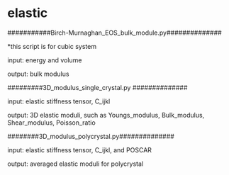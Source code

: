 # elastic
###########Birch-Murnaghan_EOS_bulk_module.py##############


  *this script is for cubic system

  input: energy and volume 

  output: bulk modulus


#########3D_modulus_single_crystal.py ##############


  input: elastic stiffness tensor, C_ijkl

  output: 3D elastic moduli, such as Youngs_modulus, Bulk_modulus, Shear_modulus, Poisson_ratio
  

########3D_modulus_polycrystal.py##############

  input: elastic stiffness tensor, C_ijkl, and POSCAR

  output: averaged elastic moduli for polycrystal
